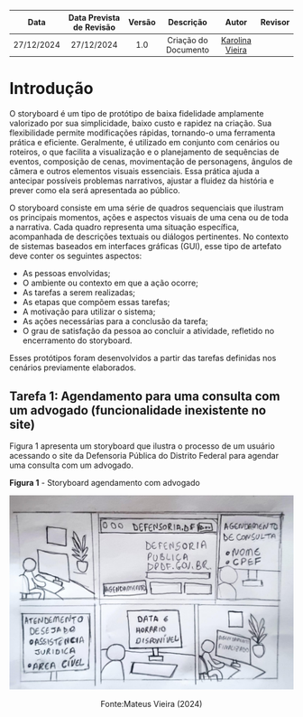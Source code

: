 |    **Data**    | **Data Prevista de Revisão** | **Versão** |        **Descrição**        |                 **Autor**                 |                **Revisor**                 |
|:--------------:|:---------------------------:|:----------:|:---------------------------:|:-----------------------------------------:|:------------------------------------------:|
|  27/12/2024    |        27/12/2024          |    1.0     |     Criação do Documento     | [Karolina Vieira](https://github.com/Karolina91) |  |

# Introdução

O storyboard é um tipo de protótipo de baixa fidelidade amplamente valorizado por sua simplicidade, baixo custo e rapidez na criação. Sua flexibilidade permite modificações rápidas, tornando-o uma ferramenta prática e eficiente. Geralmente, é utilizado em conjunto com cenários ou roteiros, o que facilita a visualização e o planejamento de sequências de eventos, composição de cenas, movimentação de personagens, ângulos de câmera e outros elementos visuais essenciais. Essa prática ajuda a antecipar possíveis problemas narrativos, ajustar a fluidez da história e prever como ela será apresentada ao público.

O storyboard consiste em uma série de quadros sequenciais que ilustram os principais momentos, ações e aspectos visuais de uma cena ou de toda a narrativa. Cada quadro representa uma situação específica, acompanhada de descrições textuais ou diálogos pertinentes. No contexto de sistemas baseados em interfaces gráficas (GUI), esse tipo de artefato deve conter os seguintes aspectos:

- As pessoas envolvidas;
- O ambiente ou contexto em que a ação ocorre;
- As tarefas a serem realizadas;
- As etapas que compõem essas tarefas;
- A motivação para utilizar o sistema;
- As ações necessárias para a conclusão da tarefa;
- O grau de satisfação da pessoa ao concluir a atividade, refletido no encerramento do storyboard.

Esses protótipos foram desenvolvidos a partir das tarefas definidas nos cenários previamente elaborados.

## **Tarefa 1: Agendamento para uma consulta com um advogado (funcionalidade inexistente no site)**

Figura 1 apresenta um storyboard que ilustra o processo de um usuário acessando o site da Defensoria Pública do Distrito Federal para agendar uma consulta com um advogado.

**Figura 1** - Storyboard agendamento com advogado

<center>

![Figura 1 - Storyboard agendamento com advogado](../assets/images/storyboard.jpg)<figcaption>Fonte:Mateus Vieira (2024)

</center> 